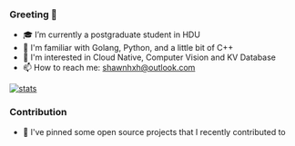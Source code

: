 ### Greeting 🖖

- 🎓 I’m currently a postgraduate student in HDU
- 🧩 I'm familiar with Golang, Python, and a little bit of C++
- 🤖 I'm interested in Cloud Native, Computer Vision and KV Database
- 📫 How to reach me: shawnhxh@outlook.com

[![stats](https://github-readme-stats-sigma-five.vercel.app/api?username=ShawnHXH)](https://github.com/ShawnHXH/ShawnHXH)

### Contribution

- 🌱 I've pinned some open source projects that I recently contributed to
